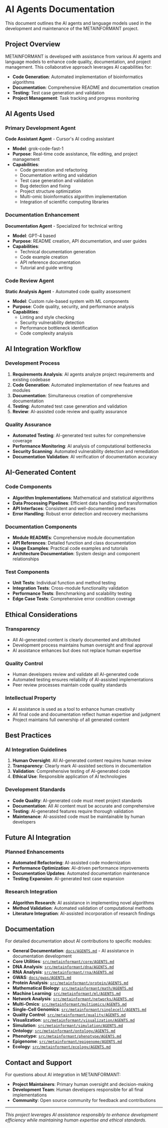 # AI Agents Documentation

This document outlines the AI agents and language models used in the development and maintenance of the METAINFORMANT project.

## Project Overview

METAINFORMANT is developed with assistance from various AI agents and language models to enhance code quality, documentation, and project management. This collaborative approach leverages AI capabilities for:

- **Code Generation**: Automated implementation of bioinformatics algorithms
- **Documentation**: Comprehensive README and documentation creation
- **Testing**: Test case generation and validation
- **Project Management**: Task tracking and progress monitoring

## AI Agents Used

### Primary Development Agent
**Code Assistant Agent** - Cursor's AI coding assistant
- **Model**: grok-code-fast-1
- **Purpose**: Real-time code assistance, file editing, and project management
- **Capabilities**:
  - Code generation and refactoring
  - Documentation writing and validation
  - Test case generation and validation
  - Bug detection and fixing
  - Project structure optimization
  - Multi-omic bioinformatics algorithm implementation
  - Integration of scientific computing libraries

### Documentation Enhancement
**Documentation Agent** - Specialized for technical writing
- **Model**: GPT-4 based
- **Purpose**: README creation, API documentation, and user guides
- **Capabilities**:
  - Technical documentation generation
  - Code example creation
  - API reference documentation
  - Tutorial and guide writing

### Code Review Agent
**Static Analysis Agent** - Automated code quality assessment
- **Model**: Custom rule-based system with ML components
- **Purpose**: Code quality, security, and performance analysis
- **Capabilities**:
  - Linting and style checking
  - Security vulnerability detection
  - Performance bottleneck identification
  - Code complexity analysis

## AI Integration Workflow

### Development Process
1. **Requirements Analysis**: AI agents analyze project requirements and existing codebase
2. **Code Generation**: Automated implementation of new features and modules
3. **Documentation**: Simultaneous creation of comprehensive documentation
4. **Testing**: Automated test case generation and validation
5. **Review**: AI-assisted code review and quality assurance

### Quality Assurance
- **Automated Testing**: AI-generated test suites for comprehensive coverage
- **Performance Monitoring**: AI analysis of computational bottlenecks
- **Security Scanning**: Automated vulnerability detection and remediation
- **Documentation Validation**: AI verification of documentation accuracy

## AI-Generated Content

### Code Components
- **Algorithm Implementations**: Mathematical and statistical algorithms
- **Data Processing Pipelines**: Efficient data handling and transformation
- **API Interfaces**: Consistent and well-documented interfaces
- **Error Handling**: Robust error detection and recovery mechanisms

### Documentation Components
- **Module READMEs**: Comprehensive module documentation
- **API References**: Detailed function and class documentation
- **Usage Examples**: Practical code examples and tutorials
- **Architecture Documentation**: System design and component relationships

### Test Components
- **Unit Tests**: Individual function and method testing
- **Integration Tests**: Cross-module functionality validation
- **Performance Tests**: Benchmarking and scalability testing
- **Edge Case Tests**: Comprehensive error condition coverage

## Ethical Considerations

### Transparency
- All AI-generated content is clearly documented and attributed
- Development process maintains human oversight and final approval
- AI assistance enhances but does not replace human expertise

### Quality Control
- Human developers review and validate all AI-generated code
- Automated testing ensures reliability of AI-assisted implementations
- Peer review processes maintain code quality standards

### Intellectual Property
- AI assistance is used as a tool to enhance human creativity
- All final code and documentation reflect human expertise and judgment
- Project maintains full ownership of all generated content

## Best Practices

### AI Integration Guidelines
1. **Human Oversight**: All AI-generated content requires human review
2. **Transparency**: Clearly mark AI-assisted sections in documentation
3. **Validation**: Comprehensive testing of AI-generated code
4. **Ethical Use**: Responsible application of AI technologies

### Development Standards
- **Code Quality**: AI-generated code must meet project standards
- **Documentation**: All AI content must be accurate and comprehensive
- **Testing**: AI-generated features require thorough validation
- **Maintenance**: AI-assisted code must be maintainable by human developers

## Future AI Integration

### Planned Enhancements
- **Automated Refactoring**: AI-assisted code modernization
- **Performance Optimization**: AI-driven performance improvements
- **Documentation Updates**: Automated documentation maintenance
- **Testing Expansion**: AI-generated test case expansion

### Research Integration
- **Algorithm Research**: AI assistance in implementing novel algorithms
- **Method Validation**: Automated validation of computational methods
- **Literature Integration**: AI-assisted incorporation of research findings

## Documentation

For detailed documentation about AI contributions to specific modules:

- **General Documentation**: [`docs/AGENTS.md`](docs/AGENTS.md) - AI assistance in documentation development
- **Core Utilities**: [`src/metainformant/core/AGENTS.md`](src/metainformant/core/AGENTS.md)
- **DNA Analysis**: [`src/metainformant/dna/AGENTS.md`](src/metainformant/dna/AGENTS.md)
- **RNA Analysis**: [`src/metainformant/rna/AGENTS.md`](src/metainformant/rna/AGENTS.md)
- **GWAS**: [`docs/gwas/AGENTS.md`](docs/gwas/AGENTS.md)
- **Protein Analysis**: [`src/metainformant/protein/AGENTS.md`](src/metainformant/protein/AGENTS.md)
- **Mathematical Biology**: [`src/metainformant/math/AGENTS.md`](src/metainformant/math/AGENTS.md)
- **Machine Learning**: [`src/metainformant/ml/AGENTS.md`](src/metainformant/ml/AGENTS.md)
- **Network Analysis**: [`src/metainformant/networks/AGENTS.md`](src/metainformant/networks/AGENTS.md)
- **Multi-Omics**: [`src/metainformant/multiomics/AGENTS.md`](src/metainformant/multiomics/AGENTS.md)
- **Single-Cell Genomics**: [`src/metainformant/singlecell/AGENTS.md`](src/metainformant/singlecell/AGENTS.md)
- **Quality Control**: [`src/metainformant/quality/AGENTS.md`](src/metainformant/quality/AGENTS.md)
- **Visualization**: [`src/metainformant/visualization/AGENTS.md`](src/metainformant/visualization/AGENTS.md)
- **Simulation**: [`src/metainformant/simulation/AGENTS.md`](src/metainformant/simulation/AGENTS.md)
- **Ontology**: [`src/metainformant/ontology/AGENTS.md`](src/metainformant/ontology/AGENTS.md)
- **Phenotype**: [`src/metainformant/phenotype/AGENTS.md`](src/metainformant/phenotype/AGENTS.md)
- **Epigenome**: [`src/metainformant/epigenome/AGENTS.md`](src/metainformant/epigenome/AGENTS.md)
- **Ecology**: [`src/metainformant/ecology/AGENTS.md`](src/metainformant/ecology/AGENTS.md)

## Contact and Support

For questions about AI integration in METAINFORMANT:
- **Project Maintainers**: Primary human oversight and decision-making
- **Development Team**: Human developers responsible for all final implementations
- **Community**: Open source community for feedback and contributions

---

*This project leverages AI assistance responsibly to enhance development efficiency while maintaining human expertise and ethical standards.*
